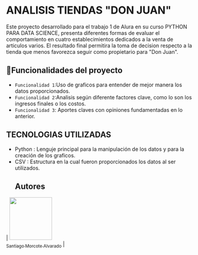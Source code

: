 # ANALISIS TIENDAS "DON JUAN"
Este proyecto desarrollado para el trabajo 1 de Alura en su curso PYTHON PARA DATA SCIENCE, presenta diferentes formas de evaluar el comportamiento en cuatro establecimientos dedicados a la venta de articulos varios. El resultado final permitira la toma de decision respecto a la tienda que menos favorezca seguir como propietario para "Don Juan".
## :hammer:Funcionalidades del proyecto
- `Funcionalidad 1`:Uso de graficos para entender de mejor manera los datos proporcionados.
- `Funcionalidad 2`:Analisis según diferente factores clave, como lo son los ingresos finales o los costos.
- `Funcionalidad 3`: Aportes claves con opiniones fundamentadas en lo anterior.
 ## TECNOLOGIAS UTILIZADAS 
 - Python : Lenguje principal para la manipulación de los datos y para la creación de los graficos.
 - CSV : Estructura en la cual fueron proporcionados los datos al ser utilizados.
   ## Autores
| [<img src="https://avatars.githubusercontent.com/u/205476222?v=4&size=64)" width=115><br><sub>Santiago Morcote Alvarado</sub>](https://github.com/Santimor1008) |
